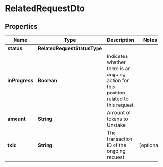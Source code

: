 

# RelatedRequestDto


## Properties

| Name | Type | Description | Notes |
|------------ | ------------- | ------------- | -------------|
|**status** | **RelatedRequestStatusType** |  |  |
|**inProgress** | **Boolean** | Indicates whether there is an ongoing action for this position related to this request |  |
|**amount** | **String** | Amount of tokens to Unstake |  |
|**txId** | **String** | The transaction ID of the ongoing request |  [optional] |



